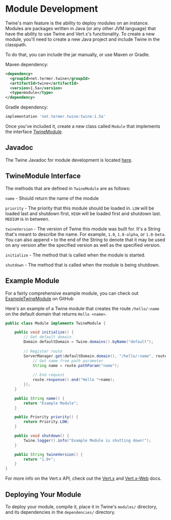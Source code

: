 # Module Development
Twine's main feature is the ability to deploy modules on an instance. Modules are packages written in Java (or any other JVM language) that have the ability to use Twine and Vert.x's functionality.
To create a new module, you'll need to create a new Java project and include Twine in the classpath.

To do that, you can include the jar manually, or use Maven or Gradle.

Maven dependency:
```xml
<dependency>
  <groupId>net.termer.twine</groupId>
  <artifactId>twine</artifactId>
  <version>1.5a</version>
  <type>module</type>
</dependency>
```

Gradle dependency:
```groovy
implementation 'net.termer.twine:twine:1.5a'
```

Once you've included it, create a new class called `Module` that implements the interface [TwineModule](https://termer.net/javadoc/twine/1.5/net/termer/twine/modules/TwineModule.html).



## Javadoc
The Twine Javadoc for module development is located [here](https://termer.net/javadoc/twine/1.5).

## TwineModule Interface
The methods that are defined in `TwineModule` are as follows:

`name` - Should return the name of the module

`priority` - The priority that this module should be loaded in. `LOW` will be loaded last and shutdown first, `HIGH` will be loaded first and shutdown last. `MEDIUM` is in between.

`twineVersion` - The version of Twine this module was built for. It's a String that's meant to describe the name. For example, `1.0`, `1.0-alpha`, or `1.0-beta`. You can also append `+` to the end of the String to denote that it may be used on any version after the specified version as well as the specified version.

`initialize` - The method that is called when the module is started.

`shutdown` - The method that is called when the module is being shutdown.

## Example Module
For a fairly comprehensive example module, you can check out [ExampleTwineModule](https://github.com/termermc/ExampleTwineModule) on GitHub

Here's an example of a Twine module that creates the route `/hello/:name` on the default domain that returns `Hello <name>`.

```java
public class Module implements TwineModule {

	public void initialize() {
		// Get default domain
		Domain defaultDomain = Twine.domains().byName("default");
		
		// Register route
		ServerManager.get(defaultDomain.domain(), "/hello/:name", route -> {
			// Get name from path parameter
			String name = route.pathParam("name");
			
			// End request
			route.response().end("Hello "+name);
		});
	}

	public String name() {
		return "Example Module";
	}

	public Priority priority() {
		return Priority.LOW;
	}

	public void shutdown() {
		Twine.logger().info("Example Module is shutting down!");
	}

	public String twineVersion() {
		return "1.0+";
	}
}
``` 

For more info on the Vert.x API, check out the [Vert.x](https://vertx.io/docs/vertx-core/java/) and [Vert.x-Web](https://vertx.io/docs/vertx-web/java/) docs.

## Deploying Your Module
To deploy your module, compile it, place it in Twine's `modules/` directory, and its dependencies in the `dependencies/` directory.